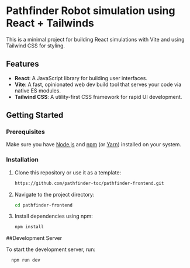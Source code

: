 # Pathfinder Robot simulation using React + Tailwinds

This is a minimal project for building React simulations with Vite and using Tailwind CSS for styling.

## Features

- **React**: A JavaScript library for building user interfaces.
- **Vite**: A fast, opinionated web dev build tool that serves your code via native ES modules.
- **Tailwind CSS**: A utility-first CSS framework for rapid UI development.

## Getting Started

### Prerequisites

Make sure you have [Node.js](https://nodejs.org/) and [npm](https://www.npmjs.com/) (or [Yarn](https://yarnpkg.com/)) installed on your system.

### Installation

1. Clone this repository or use it as a template:

   ```bash
   https://github.com/pathfinder-toc/pathfinder-frontend.git
2. Navigate to the project directory:

   ```bash
   cd pathfinder-frontend
3. Install dependencies using npm:

   ```bash
   npm install

##Development Server

To start the development server, run:

 ```bash
   npm run dev

